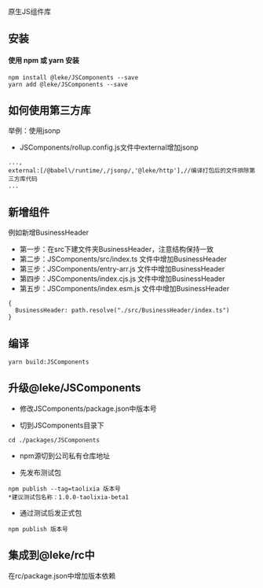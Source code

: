 原生JS组件库

## 安装
#### 使用 npm 或 yarn 安装
```
npm install @leke/JSComponents --save
yarn add @leke/JSComponents --save

```
## 如何使用第三方库
举例：使用jsonp
- JSComponents/rollup.config.js文件中external增加jsonp
```
...,
external:[/@babel\/runtime/,/jsonp/,'@leke/http'],//编译打包后的文件排除第三方库代码
...
```
## 新增组件
例如新增BusinessHeader
- 第一步：在src下建文件夹BusinessHeader，注意结构保持一致
- 第二步：JSComponents/src/index.ts 文件中增加BusinessHeader
- 第三步：JSComponents/entry-arr.js 文件中增加BusinessHeader
- 第四步：JSComponents/index.cjs.js 文件中增加BusinessHeader
- 第五步：JSComponents/index.esm.js 文件中增加BusinessHeader

```
{
  BusinessHeader: path.resolve("./src/BusinessHeader/index.ts")
}

```

## 编译

```
yarn build:JSComponents
```

## 升级@leke/JSComponents

- 修改JSComponents/package.json中版本号

- 切到JSComponents目录下
```
cd ./packages/JSComponents
```
- npm源切到公司私有仓库地址


- 先发布测试包
```
npm publish --tag=taolixia 版本号
*建议测试包名称：1.0.0-taolixia-beta1
```

- 通过测试后发正式包
```
npm publish 版本号
```

## 集成到@leke/rc中
在rc/package.json中增加版本依赖
